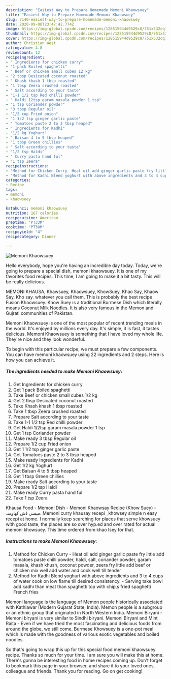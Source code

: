 ```yaml
---
description: "Easiest Way to Prepare Homemade Memoni Khaowsuey"
title: "Easiest Way to Prepare Homemade Memoni Khaowsuey"
slug: 7140-easiest-way-to-prepare-homemade-memoni-khaowsuey
date: 2020-09-08T23:47:42.774Z
image: https://img-global.cpcdn.com/recipes/128515944d9529c8/751x532cq70/memoni-khaowsuey-recipe-main-photo.jpg
thumbnail: https://img-global.cpcdn.com/recipes/128515944d9529c8/751x532cq70/memoni-khaowsuey-recipe-main-photo.jpg
cover: https://img-global.cpcdn.com/recipes/128515944d9529c8/751x532cq70/memoni-khaowsuey-recipe-main-photo.jpg
author: Christian West
ratingvalue: 4.8
reviewcount: 12
recipeingredient:
- " Ingredients for chicken curry"
- "1 pack Boiled spaghetti"
- " Beef or chicken small cubes 12 kg"
- "2 tbsp Desicated coconut roasted"
- " Khash khash 1 tbsp roasted"
- "1 tbsp Zeera crushed roasted"
- " Salt according to your taste"
- "1-1 1/2 tsp Red chilli powder"
- " Haldi 12tsp garam masala powder 1 tsp"
- "1 tsp Coriander powder"
- "3 tbsp Regular oil"
- "1/2 cup Fried onion"
- "1 1/2 tsp ginger garlic paste"
- " Tomatoes paste 2 to 3 tbsp heaped"
- " Ingredients for Kadhi"
- "1/2 kg Yoghurt"
- " Baisan 4 to 5 tbsp heaped"
- "1 tbsp Green chillies"
- " Salt according to your taste"
- "1/2 tsp Haldi"
- " Curry pasta hand ful"
- "1 tsp Zeera"
recipeinstructions:
- "Method for Chicken Curry  Heat oil add ginger garlic paste fry little add tomatoes paste chilli powder, haldi, salt, coriander powder, garam masala, khash khush, coconut powder, zeera fry little add beef or chicken mix well add water and cook well till tender"
- "Method for Kadhi Blend yoghurt with above ingredients and 3 to 4 cups of water cook on low flame till desired consistency. Serving take bowl add kadhi than meat than spaghetti top with chip,s fried spaghetti French fries"
categories:
- Recipe
tags:
- memoni
- khaowsuey

katakunci: memoni khaowsuey 
nutrition: 167 calories
recipecuisine: American
preptime: "PT33M"
cooktime: "PT38M"
recipeyield: "4"
recipecategory: Dinner

---
```



![Memoni Khaowsuey](https://img-global.cpcdn.com/recipes/128515944d9529c8/751x532cq70/memoni-khaowsuey-recipe-main-photo.jpg)

Hello everybody, hope you're having an incredible day today. Today, we're going to prepare a special dish, memoni khaowsuey. It is one of my favorites food recipes. This time, I am going to make it a bit tasty. This will be really delicious.

MEMONI KHAUSA, Khawsuey, Khaowsuey, KhowSuey, Khao Say, Khaow Say, Kho say. whatever you call them, This is probably the best recipe Fusion Khaowsuey. Khow Suey is a traditional Burmese Dish which literally means Coconut Milk Noodles. It is also very famous in the Memon and Gujrati communities of Pakistan.

Memoni Khaowsuey is one of the most popular of recent trending meals in the world. It's enjoyed by millions every day. It's simple, it is fast, it tastes delicious. Memoni Khaowsuey is something that I have loved my whole life. They're nice and they look wonderful.


To begin with this particular recipe, we must prepare a few components. You can have memoni khaowsuey using 22 ingredients and 2 steps. Here is how you can achieve it.

<!--inarticleads1-->

##### The ingredients needed to make Memoni Khaowsuey:

1. Get  Ingredients for chicken curry
1. Get 1 pack Boiled spaghetti
1. Take  Beef or chicken small cubes 1/2 kg
1. Get 2 tbsp Desicated coconut roasted
1. Take  Khash khash 1 tbsp roasted
1. Take 1 tbsp Zeera crushed roasted
1. Prepare  Salt according to your taste
1. Take 1-1 1/2 tsp Red chilli powder
1. Get  Haldi 1/2tsp garam masala powder 1 tsp
1. Get 1 tsp Coriander powder
1. Make ready 3 tbsp Regular oil
1. Prepare 1/2 cup Fried onion
1. Get 1 1/2 tsp ginger garlic paste
1. Get  Tomatoes paste 2 to 3 tbsp heaped
1. Make ready  Ingredients for Kadhi
1. Get 1/2 kg Yoghurt
1. Get  Baisan 4 to 5 tbsp heaped
1. Get 1 tbsp Green chillies
1. Make ready  Salt according to your taste
1. Prepare 1/2 tsp Haldi
1. Make ready  Curry pasta hand ful
1. Take 1 tsp Zeera


Khausa Food - Memoni Dish - Memoni Khaowsay Recipe (Khow Suey) - میمنی ڈش کھاوسہ. Memoni curry khausay recepi _khowsey simple n easy recepi at home. I normally keep searching for places that serve khowsuey with good taste, the places are so over hyp.ed and over rated for actual memoni khowsuey. This time ordered from khao Isey for that. 

<!--inarticleads2-->

##### Instructions to make Memoni Khaowsuey:

1. Method for Chicken Curry  - Heat oil add ginger garlic paste fry little add tomatoes paste chilli powder, haldi, salt, coriander powder, garam masala, khash khush, coconut powder, zeera fry little add beef or chicken mix well add water and cook well till tender
1. Method for Kadhi Blend yoghurt with above ingredients and 3 to 4 cups of water cook on low flame till desired consistency. - Serving take bowl add kadhi than meat than spaghetti top with chip,s fried spaghetti French fries


Memoni language is the language of Memon people historically associated with Kathiawar (Modern Gujarat State, India). Memon people is a subgroup or an ethnic group that originated in North Western India. Memoni Biryani - Memoni biryani is very similar to Sindhi biryani. Memoni Biryani and Mint Raita - Even if we have tried the most fascinating and delicious foods from around the globe, we still come. Burmese Khowsuey is a one-pot meal which is made with the goodness of various exotic vegetables and boiled noodles. 

So that's going to wrap this up for this special food memoni khaowsuey recipe. Thanks so much for your time. I am sure you will make this at home. There's gonna be interesting food in home recipes coming up. Don't forget to bookmark this page in your browser, and share it to your loved ones, colleague and friends. Thank you for reading. Go on get cooking!
